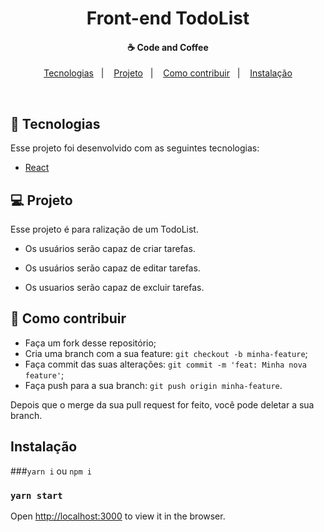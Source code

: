 <h1 align="center" color="red">
Front-end TodoList
</h1>

<h4 align="center">
  ☕ Code and Coffee
</h4>

<p align="center">
  <a href="#rocket-tecnologias">Tecnologias</a>&nbsp;&nbsp;&nbsp;|&nbsp;&nbsp;&nbsp;
  <a href="#-projeto">Projeto</a>&nbsp;&nbsp;&nbsp;|&nbsp;&nbsp;&nbsp;
  <a href="#-como-contribuir">Como contribuir</a>&nbsp;&nbsp;&nbsp;|&nbsp;&nbsp;&nbsp;
  <a href="#instação">Instalação</a>
</p>

<br>

## :rocket: Tecnologias

Esse projeto foi desenvolvido com as seguintes tecnologias:

- [React](https://reactjs.org/)



## 💻 Projeto

Esse projeto é para ralização de um TodoList.

- Os usuários serão capaz de criar tarefas.

- Os usuários serão capaz de editar tarefas.

- Os usuarios serão capaz de excluir tarefas.


## 🤔 Como contribuir

- Faça um fork desse repositório;
- Cria uma branch com a sua feature: `git checkout -b minha-feature`;
- Faça commit das suas alterações: `git commit -m 'feat: Minha nova feature'`;
- Faça push para a sua branch: `git push origin minha-feature`.

Depois que o merge da sua pull request for feito, você pode deletar a sua branch.


## Instalação

###`yarn i` ou `npm i`

### `yarn start`
Open [http://localhost:3000](http://localhost:3000) to view it in the browser.

